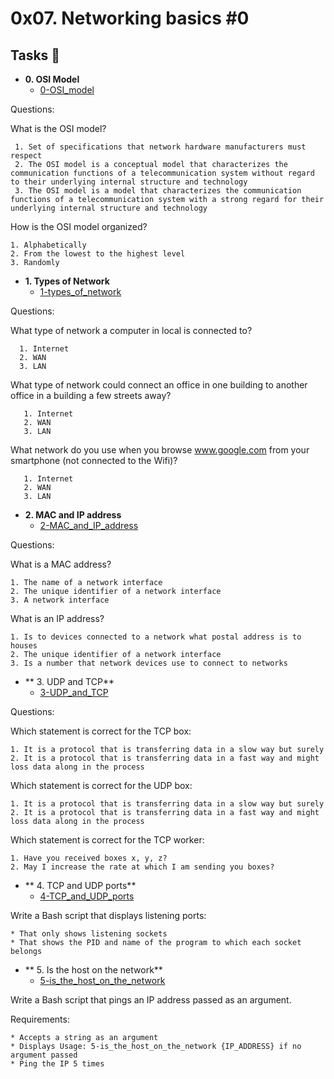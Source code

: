 # 0x07. Networking basics #0

## Tasks :page_with_curl:

* **0. OSI Model**
  * [0-OSI_model](./0-OSI_model)

Questions:

What is the OSI model?

     1. Set of specifications that network hardware manufacturers must respect
     2. The OSI model is a conceptual model that characterizes the communication functions of a telecommunication system without regard to their underlying internal structure and technology
     3. The OSI model is a model that characterizes the communication functions of a telecommunication system with a strong regard for their underlying internal structure and technology
How is the OSI model organized?

    1. Alphabetically  
    2. From the lowest to the highest level
    3. Randomly
    
* **1. Types of Network**
  * [1-types_of_network](./1-types_of_network)

Questions:

   What type of network a computer in local is connected to?

      1. Internet
      2. WAN
      3. LAN
   What type of network could connect an office in one building to another office in a building a few streets away?

       1. Internet
       2. WAN
       3. LAN
   What network do you use when you browse www.google.com from your smartphone (not connected to the Wifi)?

       1. Internet
       2. WAN
       3. LAN
       
* **2. MAC and IP address**
  * [2-MAC_and_IP_address](./2-MAC_and_IP_address)

 Questions:

  What is a MAC address?

    1. The name of a network interface
    2. The unique identifier of a network interface
    3. A network interface
  What is an IP address?

    1. Is to devices connected to a network what postal address is to houses
    2. The unique identifier of a network interface
    3. Is a number that network devices use to connect to networks

* ** 3. UDP and TCP**
  * [ 3-UDP_and_TCP](./3-UDP_and_TCP)

Questions:

   Which statement is correct for the TCP box: 
   
    1. It is a protocol that is transferring data in a slow way but surely
    2. It is a protocol that is transferring data in a fast way and might loss data along in the process
    
   Which statement is correct for the UDP box:
   
    1. It is a protocol that is transferring data in a slow way but surely
    2. It is a protocol that is transferring data in a fast way and might loss data along in the process
    
   Which statement is correct for the TCP worker:
   
    1. Have you received boxes x, y, z?
    2. May I increase the rate at which I am sending you boxes?

* ** 4. TCP and UDP ports**
  * [ 4-TCP_and_UDP_ports](./4-TCP_and_UDP_ports)

Write a Bash script that displays listening ports:

    * That only shows listening sockets
    * That shows the PID and name of the program to which each socket belongs

* ** 5. Is the host on the network**
  * [ 5-is_the_host_on_the_network](./5-is_the_host_on_the_network)
    
Write a Bash script that pings an IP address passed as an argument.

Requirements:

    * Accepts a string as an argument
    * Displays Usage: 5-is_the_host_on_the_network {IP_ADDRESS} if no argument passed
    * Ping the IP 5 times

        

